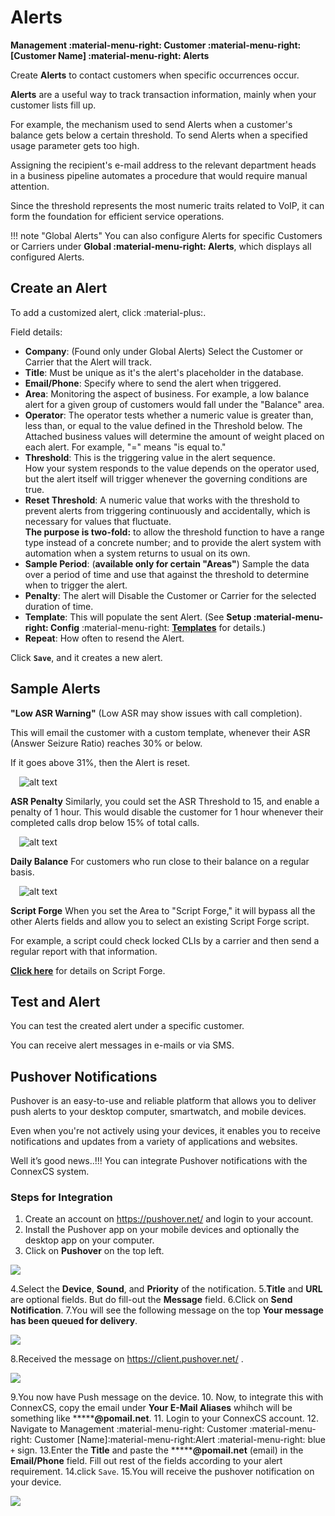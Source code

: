 # Alerts

**Management :material-menu-right: Customer :material-menu-right: [Customer Name] :material-menu-right: Alerts**

Create **Alerts** to contact customers when specific occurrences occur.

**Alerts** are a useful way to track transaction information, mainly when your customer lists fill up.

For example, the mechanism used to send Alerts when a customer's balance gets below a certain threshold. To send Alerts when a specified usage parameter gets too high.

Assigning the recipient's e-mail address to the relevant department heads in a business pipeline automates a procedure that would require manual attention.

Since the threshold represents the most numeric traits related to VoIP, it can form the foundation for efficient service operations.

!!! note "Global Alerts"
    You can also configure Alerts for specific Customers or Carriers under **Global :material-menu-right: Alerts**, which displays all configured Alerts.

## Create an Alert

To add a customized alert, click :material-plus:.

Field details:

* **Company**: (Found only under Global Alerts) Select the Customer or Carrier that the Alert will track.
* **Title**: Must be unique as it's the alert's placeholder in the database.
* **Email/Phone**: Specify where to send the alert when triggered.
* **Area**: Monitoring the aspect of business.
For example, a low balance alert for a given group of customers would fall under the "Balance" area.
* **Operator**: The operator tests whether a numeric value is greater than, less than, or equal to the value defined in the Threshold below.
The Attached business values will determine the amount of weight placed on each alert.
For example, "=" means "is equal to."
* **Threshold**: This is the triggering value in the alert sequence.  
  How your system responds to the value depends on the operator used, but the alert itself will trigger whenever the governing conditions are true.
* **Reset Threshold**: A numeric value that works with the threshold to prevent alerts from triggering continuously and accidentally, which is necessary for values that fluctuate.  
  **The purpose is two-fold:** to allow the threshold function to have a range type instead of a concrete number; and to provide the alert system with automation when a system returns to usual on its own.
* **Sample Period**: (**available only for certain "Areas"**) Sample the data over a period of time and use that against the threshold to determine when to trigger the alert.
* **Penalty**: The alert will Disable the Customer or Carrier for the selected duration of time.
* **Template**: This will populate the sent Alert. (See **Setup :material-menu-right: Config** :material-menu-right: [**Templates**](https://docs.connexcs.com/setup/config/templates/) for details.)
* **Repeat**: How often to resend the Alert.

Click **`Save`**, and it creates a new alert.

## Sample Alerts

**"Low ASR Warning"** (Low ASR may show issues with call completion).

This will email the customer with a custom template, whenever their ASR (Answer Seizure Ratio) reaches 30% or below.

If it goes above 31%, then the Alert is reset.

&emsp;![alt text][alerts-sample1]

**ASR Penalty** Similarly, you could set the ASR Threshold to 15, and enable a penalty of 1 hour. This would disable the customer for 1 hour whenever their completed calls drop below 15% of total calls.

&emsp;![alt text][alerts-sample2]

**Daily Balance** For customers who run close to their balance on a regular basis.

&emsp;![alt text][alerts-sample3]

**Script Forge**  When you set the Area to "Script Forge," it will bypass all the other Alerts fields and allow you to select an existing Script Forge script.

For example, a script could check locked CLIs by a carrier and then send a regular report with that information.

[**Click here**](https://docs.connexcs.com/developers/scriptforge/) for details on Script Forge.

## Test and Alert

You can test the created alert under a specific customer.

You can receive alert messages in e-mails or via SMS.

## Pushover Notifications

Pushover is an easy-to-use and reliable platform that allows you to deliver push alerts to your desktop computer, smartwatch, and mobile devices.

Even when you're not actively using your devices, it enables you to receive notifications and updates from a variety of applications and websites.

Well it’s good news..!!! You can integrate Pushover notifications with the ConnexCS system.

### Steps for Integration

1. Create an account on https://pushover.net/  and login to your account.
2. Install the Pushover app on your mobile devices and optionally the desktop app on your computer.
3. Click on **Pushover** on the top left.

<img src= "/customer/img/pushover1.png ">

4.Select the **Device**, **Sound**, and **Priority** of the notification.
5.**Title** and **URL** are optional fields. But do fill-out the **Message** field.
6.Click on **Send Notification**.
7.You will see the following message on the top **Your message has been queued for delivery**.

<img src= "/customer/img/pushover2.png ">

8.Received the message on https://client.pushover.net/ .

<img src= "/customer/img/pushover3.png ">

9.You now have Push message on the device.
10. Now, to integrate this with ConnexCS, copy the email under **Your E-Mail Aliases** whihch will be something like *******@pomail.net**.
11. Login to your ConnexCS account.
12. Navigate to Management :material-menu-right: Customer :material-menu-right: Customer [Name]:material-menu-right:Alert :material-menu-right: blue `+` sign.
13.Enter the **Title** and paste the *******@pomail.net** (email) in the **Email/Phone** field. Fill out rest of the fields according to your alert requirement.
14.click `Save`.
15.You will receive the pushover notification on your device.

<img src= "/customer/img/pushover4.png ">

[alerts-sample1]: /customer/img/alerts-sample1.png "Alert Sample 1"
[alerts-sample2]: /customer/img/alerts-sample2.png "Alert Sample 2"
[alerts-sample3]: /customer/img/alerts-sample3.png "Alert Sample 3"
<!--stackedit_data:
eyJoaXN0b3J5IjpbNDgwMDM1NjExXX0=
-->